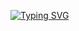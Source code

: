 [![Typing SVG](https://readme-typing-svg.demolab.com?font=Jokerman&size=30&duration=3000&pause=1000&color=EA248E&center=true&vCenter=true&width=500&lines=Embrace+Persona+5+Royal;And+True+Power+will+be+Yours)](https://git.io/typing-svg)
